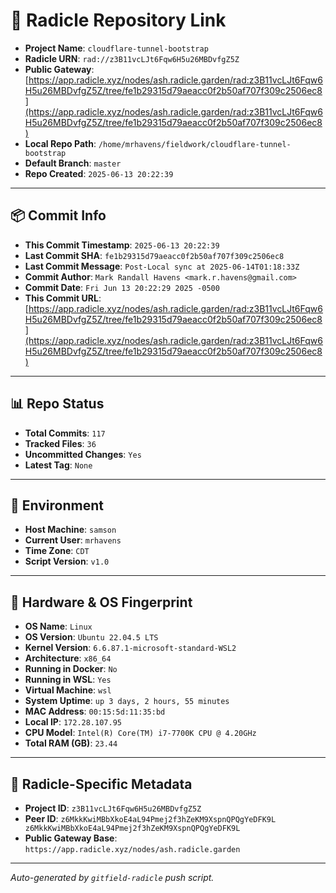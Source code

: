# 🔗 Radicle Repository Link

- **Project Name**: `cloudflare-tunnel-bootstrap`
- **Radicle URN**: `rad://z3B11vcLJt6Fqw6H5u26MBDvfgZ5Z`
- **Public Gateway**: [https://app.radicle.xyz/nodes/ash.radicle.garden/rad:z3B11vcLJt6Fqw6H5u26MBDvfgZ5Z/tree/fe1b29315d79aeacc0f2b50af707f309c2506ec8](https://app.radicle.xyz/nodes/ash.radicle.garden/rad:z3B11vcLJt6Fqw6H5u26MBDvfgZ5Z/tree/fe1b29315d79aeacc0f2b50af707f309c2506ec8)
- **Local Repo Path**: `/home/mrhavens/fieldwork/cloudflare-tunnel-bootstrap`
- **Default Branch**: `master`
- **Repo Created**: `2025-06-13 20:22:39`

---

## 📦 Commit Info

- **This Commit Timestamp**: `2025-06-13 20:22:39`
- **Last Commit SHA**: `fe1b29315d79aeacc0f2b50af707f309c2506ec8`
- **Last Commit Message**: `Post-Local sync at 2025-06-14T01:18:33Z`
- **Commit Author**: `Mark Randall Havens <mark.r.havens@gmail.com>`
- **Commit Date**: `Fri Jun 13 20:22:29 2025 -0500`
- **This Commit URL**: [https://app.radicle.xyz/nodes/ash.radicle.garden/rad:z3B11vcLJt6Fqw6H5u26MBDvfgZ5Z/tree/fe1b29315d79aeacc0f2b50af707f309c2506ec8](https://app.radicle.xyz/nodes/ash.radicle.garden/rad:z3B11vcLJt6Fqw6H5u26MBDvfgZ5Z/tree/fe1b29315d79aeacc0f2b50af707f309c2506ec8)

---

## 📊 Repo Status

- **Total Commits**: `117`
- **Tracked Files**: `36`
- **Uncommitted Changes**: `Yes`
- **Latest Tag**: `None`

---

## 🧭 Environment

- **Host Machine**: `samson`
- **Current User**: `mrhavens`
- **Time Zone**: `CDT`
- **Script Version**: `v1.0`

---

## 🧬 Hardware & OS Fingerprint

- **OS Name**: `Linux`
- **OS Version**: `Ubuntu 22.04.5 LTS`
- **Kernel Version**: `6.6.87.1-microsoft-standard-WSL2`
- **Architecture**: `x86_64`
- **Running in Docker**: `No`
- **Running in WSL**: `Yes`
- **Virtual Machine**: `wsl`
- **System Uptime**: `up 3 days, 2 hours, 55 minutes`
- **MAC Address**: `00:15:5d:11:35:bd`
- **Local IP**: `172.28.107.95`
- **CPU Model**: `Intel(R) Core(TM) i7-7700K CPU @ 4.20GHz`
- **Total RAM (GB)**: `23.44`

---

## 🌱 Radicle-Specific Metadata

- **Project ID**: `z3B11vcLJt6Fqw6H5u26MBDvfgZ5Z`
- **Peer ID**: `z6MkkKwiMBbXkoE4aL94Pmej2f3hZeKM9XspnQPQgYeDFK9L
z6MkkKwiMBbXkoE4aL94Pmej2f3hZeKM9XspnQPQgYeDFK9L`
- **Public Gateway Base**: `https://app.radicle.xyz/nodes/ash.radicle.garden`

---

_Auto-generated by `gitfield-radicle` push script._
